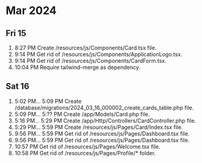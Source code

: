# Mar 2024


## Fri 15


1.  8:27 PM Create /resources/js/Components/Card.tsx file.
1.  9:14 PM Get rid of /resources/js/Components/ApplicationLogo.tsx.
1.  9:14 PM Get rid of /resources/js/Components/CardForm.tsx.
1. 10:04 PM Require tailwind-merge as dependency.

## Sat 16


1.  5:02 PM... 5:09 PM Create /database/migrations/2024_03_16_000002_create_cards_table.php file.
1.  5:09 PM... 5:?? PM Create /app/Models/Card.php file.
1.  5:16 PM... 5:29 PM Create /app/Http/Controllers/CardController.php file.
1.  5:29 PM... 5:59 PM Create /resources/js/Pages/Card/Index.tsx file.
1.  9:56 PM... 5:59 PM Get rid of /resources/js/Pages/Dashboard.tsx file.
1.  9:56 PM... 5:59 PM Get rid of /resources/js/Pages/Dashboard.tsx file.
1. 10:57 PM Get rid of /resources/js/Pages/Welcome.tsx file.
1. 10:58 PM Get rid of /resources/js/Pages/Profile/* folder.
